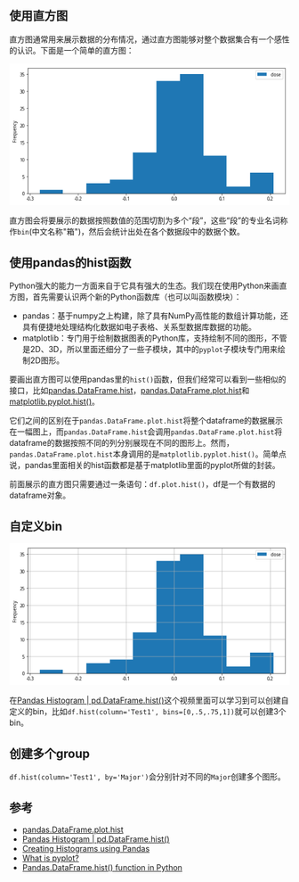 ## 使用直方图

直方图通常用来展示数据的分布情况，通过直方图能够对整个数据集合有一个感性的认识。下面是一个简单的直方图：

![](./simple_hist.png)

直方图会将要展示的数据按照数值的范围切割为多个“段”，这些“段”的专业名词称作`bin`(中文名称"箱")，然后会统计出处在各个数据段中的数据个数。

## 使用pandas的hist函数

Python强大的能力一方面来自于它具有强大的生态。我们现在使用Python来画直方图，首先需要认识两个新的Python函数库（也可以叫函数模块）：

- pandas：基于numpy之上构建，除了具有NumPy高性能的数组计算功能，还具有便捷地处理结构化数据如电子表格、关系型数据库数据的功能。
- matplotlib：专门用于绘制数据图表的Python库，支持绘制不同的图形，不管是2D、3D，所以里面还细分了一些子模块，其中的`pyplot`子模块专门用来绘制2D图形。

要画出直方图可以使用pandas里的`hist()`函数，但我们经常可以看到一些相似的接口，比如[pandas.DataFrame.hist](https://pandas.pydata.org/docs/reference/api/pandas.DataFrame.hist.html)，[pandas.DataFrame.plot.hist](https://pandas.pydata.org/pandas-docs/stable/reference/api/pandas.DataFrame.plot.hist.html)和[matplotlib.pyplot.hist()](https://matplotlib.org/3.5.1/api/_as_gen/matplotlib.pyplot.hist.html)。

它们之间的区别在于`pandas.DataFrame.plot.hist`将整个dataframe的数据展示在一幅图上，而`pandas.DataFrame.hist`会调用`pandas.DataFrame.plot.hist`将dataframe的数据按照不同的列分别展现在不同的图形上。然而，`pandas.DataFrame.plot.hist`本身调用的是`matplotlib.pyplot.hist()`。简单点说，pandas里面相关的hist函数都是基于matplotlib里面的pyplot所做的封装。

前面展示的直方图只需要通过一条语句：`df.plot.hist()`，df是一个有数据的dataframe对象。

## 自定义bin

![](./simple_hist_with_grid.png)

在[Pandas Histogram | pd.DataFrame.hist()](https://www.youtube.com/watch?v=zNvxJNQhmRs)这个视频里面可以学习到可以创建自定义的bin，比如`df.hist(column='Test1', bins=[0,.5,.75,1])`就可以创建3个bin。

## 创建多个group

`df.hist(column='Test1', by='Major')`会分别针对不同的`Major`创建多个图形。





## 参考

- [pandas.DataFrame.plot.hist](https://pandas.pydata.org/pandas-docs/stable/reference/api/pandas.DataFrame.plot.hist.html)
- [Pandas Histogram | pd.DataFrame.hist()](https://www.youtube.com/watch?v=zNvxJNQhmRs)
- [Creating Histograms using Pandas](https://mode.com/example-gallery/python_histogram/)
- [What is pyplot?](https://www.educative.io/edpresso/what-is-pyplot-in-python)
- [Pandas.DataFrame.hist() function in Python](https://www.geeksforgeeks.org/pandas-dataframe-hist-function-in-python/)
